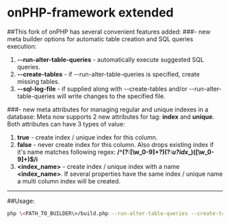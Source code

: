 onPHP-framework extended
===============

##This fork of onPHP has several convenient features added:
###- new meta builder options for automatic table creation and SQL queries execution:
1. **--run-alter-table-queries** - automatically execute suggested SQL queries.
2. **--create-tables** - if --run-alter-table-queries is specified, create missing tables.
3. **--sql-log-file** - if supplied along with --create-tables and/or --run-alter-table-queries will write changes to the specified file.


###- new meta attributes for managing regular and unique indexes in a database:
Meta now supports 2 new attributes for **<property>** tag: **index** and **unique**.
Both attributes can have 3 types of value:  
1. **true** - create index / unique index for this column.  
2. **false** - never create index for this column. Also drops existing index if it's name matches following regex: **/^(?:[\w_0-9]+?)(?:_u?idx__)([\w_0-9]+)$/i**  
3. **\<index_name\>** - create index / unique index with a name **<index_name>**. If several properties have the same index / unique name a multi column index will be created.


---

##Usage:
```bash
php \<PATH_TO_BUILDER\>/build.php --run-alter-table-queries --create-tables --sql-log-file=db/sql/onphp_log_`date +%Y_%m_%d`.sql \<PATH_TO_CONFIG\>config.inc.php \<PATH_TO_META\>meta.xml
```